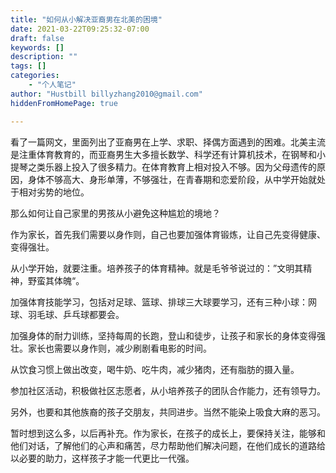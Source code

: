 ```yaml
---
title: "如何从小解决亚裔男在北美的困境"
date: 2021-03-22T09:25:32-07:00
draft: false
keywords: []
description: ""
tags: []
categories: 
    - "个人笔记"
author: "Hustbill billyzhang2010@gmail.com"
hiddenFromHomePage: true

---
```


看了一篇网文，里面列出了亚裔男在上学、求职、择偶方面遇到的困难。北美主流是注重体育教育的，而亚裔男生大多擅长数学、科学还有计算机技术，在钢琴和小提琴之类乐器上投入了很多精力。在体育教育上相对投入不够。因为父母遗传的原因，身体不够高大、身形单薄，不够强壮，在青春期和恋爱阶段，从中学开始就处于相对劣势的地位。

那么如何让自己家里的男孩从小避免这种尴尬的境地？

作为家长，首先我们需要以身作则，自己也要加强体育锻炼，让自己先变得健康、变得强壮。

从小学开始，就要注重。培养孩子的体育精神。就是毛爷爷说过的：”文明其精神，野蛮其体魄“。

加强体育技能学习，包括对足球、篮球、排球三大球要学习，还有三种小球：网球、羽毛球、乒乓球都要会。

加强身体的耐力训练，坚持每周的长跑，登山和徒步，让孩子和家长的身体变得强壮。家长也需要以身作则，减少刷剧看电影的时间。

从饮食习惯上做出改变，喝牛奶、吃牛肉，减少猪肉，还有脂肪的摄入量。

参加社区活动，积极做社区志愿者，从小培养孩子的团队合作能力，还有领导力。

另外，也要和其他族裔的孩子交朋友，共同进步。当然不能染上吸食大麻的恶习。

暂时想到这么多，以后再补充。作为家长，在孩子的成长上，要保持关注，能够和他们对话，了解他们的心声和痛苦，尽力帮助他们解决问题，在他们成长的道路给以必要的助力，这样孩子才能一代更比一代强。

